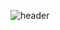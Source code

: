 ![header](https://kimgyeongmin.vercel.app/api?type=wave&color=auto&height=300&section=header&text=capsule%20render&fontSize=90)
